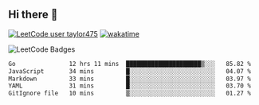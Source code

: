 ## Hi there 👋

[![LeetCode user taylor475](https://img.shields.io/badge/dynamic/json?style=for-the-badge&labelColor=black&color=%23ffa116&label=Solved&query=solvedOverTotal&url=https%3A%2F%2Fleetcode-badge.vercel.app%2Fapi%2Fusers%2Ftaylor475&logo=leetcode&logoColor=yellow)](https://leetcode.com/taylor475/)
[![wakatime](https://wakatime.com/badge/user/8c6aced9-f66a-452f-8802-5d7239ce5c50.svg)](https://wakatime.com/@8c6aced9-f66a-452f-8802-5d7239ce5c50)

<img src="https://leetcode-badge-showcase.vercel.app/api?username=taylor475" alt="LeetCode Badges" />

<!--START_SECTION:waka-->

```txt
Go               12 hrs 11 mins  █████████████████████▒░░░   85.82 %
JavaScript       34 mins         █░░░░░░░░░░░░░░░░░░░░░░░░   04.07 %
Markdown         33 mins         █░░░░░░░░░░░░░░░░░░░░░░░░   03.97 %
YAML             31 mins         █░░░░░░░░░░░░░░░░░░░░░░░░   03.70 %
GitIgnore file   10 mins         ▒░░░░░░░░░░░░░░░░░░░░░░░░   01.27 %
```

<!--END_SECTION:waka-->

<!--
**taylor475/taylor475** is a _special_ repository because its `README.md` (this file) appears on your GitHub profile.
